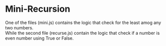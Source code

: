 # Mini-Recursion
One of the files (mini.js) contains the logic that check for the least amog any two numbers.<br>
While the second file (recurse.js) contain the logic that check if a number is even number using True or False.
